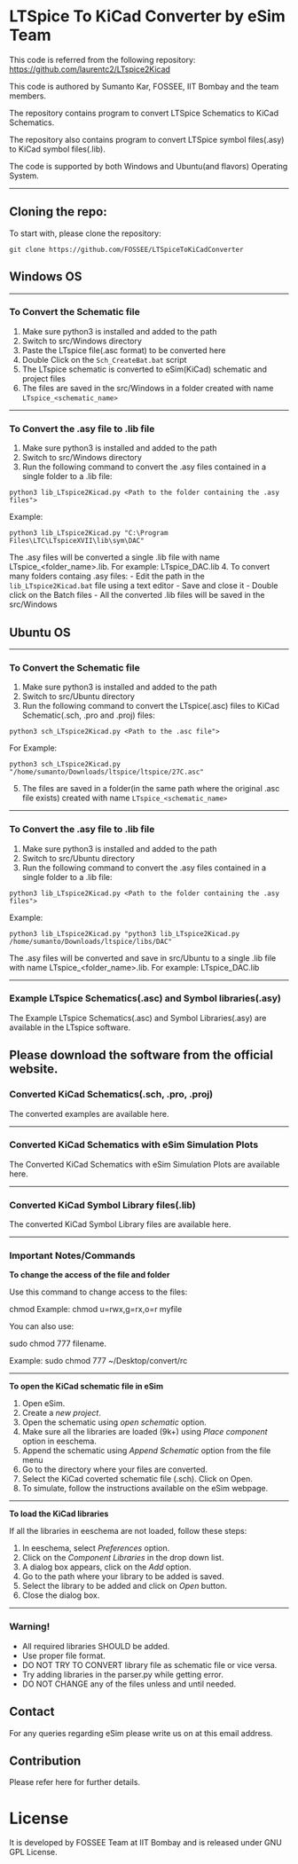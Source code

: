 # LTSpice To KiCad Converter by eSim Team

This code is referred from the following repository: https://github.com/laurentc2/LTspice2Kicad

This code is authored by Sumanto Kar, FOSSEE, IIT Bombay and the team members.

The repository contains program to convert LTSpice Schematics to KiCad Schematics.

The repository also contains program to convert LTSpice symbol files(.asy) to KiCad symbol files(.lib).

The code is supported by both Windows and Ubuntu(and flavors) Operating System.

-----------------------------------------------
## Cloning the repo:

To start with, please clone the repository:
```
git clone https://github.com/FOSSEE/LTSpiceToKiCadConverter
```

## Windows OS

-----------------------------------------------
### To Convert the Schematic file

1. Make sure python3 is installed and added to the path
2. Switch to src/Windows directory
3. Paste the LTspice file(.asc format) to be converted here
4. Double Click on the ```Sch_CreateBat.bat``` script
5. The LTspice schematic is converted to eSim(KiCad) schematic and project files
6. The files are saved in the src/Windows in a folder created with name ```LTspice_<schematic_name>```

-----------------------------------------------
### To Convert the .asy file to .lib file

1. Make sure python3 is installed and added to the path
2. Switch to src/Windows directory
3. Run the following command to convert the .asy files contained in a single folder to a .lib file:
```
python3 lib_LTspice2Kicad.py <Path to the folder containing the .asy files">
```
Example:
```
python3 lib_LTspice2Kicad.py "C:\Program Files\LTC\LTspiceXVII\lib\sym\DAC"
```
The .asy files will be converted a single .lib file with name LTspice_<folder_name>.lib. 
For example: LTspice_DAC.lib
4. To convert many folders containg .asy files:
	- Edit the path in the ```lib_LTspice2Kicad.bat``` file using a text editor
	- Save and close it
	- Double click on the Batch files
	- All the converted .lib files will be saved in the src/Windows


## Ubuntu OS
-----------------------------------------------
### To Convert the Schematic file

1. Make sure python3 is installed and added to the path
2. Switch to src/Ubuntu directory
3. Run the following command to convert the LTspice(.asc) files to KiCad Schematic(.sch, .pro and .proj) files:
```
python3 sch_LTspice2Kicad.py <Path to the .asc file">
```
For Example:
```
python3 sch_LTspice2Kicad.py "/home/sumanto/Downloads/ltspice/ltspice/27C.asc"
```
5. The files are saved in a folder(in the same path where the original .asc file exists) created with name ```LTspice_<schematic_name>```

-----------------------------------------------
### To Convert the .asy file to .lib file

1. Make sure python3 is installed and added to the path
2. Switch to src/Ubuntu directory
3. Run the following command to convert the .asy files contained in a single folder to a .lib file:
```
python3 lib_LTspice2Kicad.py <Path to the folder containing the .asy files">
```
Example:
```
python3 lib_LTspice2Kicad.py "python3 lib_LTspice2Kicad.py /home/sumanto/Downloads/ltspice/libs/DAC"
```
The .asy files will be converted and save in src/Ubuntu to a single .lib file with name LTspice_<folder_name>.lib. 
For example: LTspice_DAC.lib

-----------------------------------------------
### Example LTspice Schematics(.asc) and Symbol libraries(.asy)
The Example LTspice Schematics(.asc) and Symbol Libraries(.asy) are available in the LTspice software.

Please download the software from the official website.
-----------------------------------------------
### Converted KiCad Schematics(.sch, .pro, .proj)
The converted examples are available here.

-----------------------------------------------
### Converted KiCad Schematics with eSim Simulation Plots
The Converted KiCad Schematics with eSim Simulation Plots are available here.

-----------------------------------------------
### Converted KiCad Symbol Library files(.lib)
The converted KiCad Symbol Library files are available here.

-----------------------------------------------
### Important Notes/Commands
**To change the access of the file and folder**

Use this command to change access to the files:

chmod <options> <permissions> <file name>
Example:
chmod u=rwx,g=rx,o=r myfile

You can also use: 

sudo chmod 777 filename.

Example: sudo chmod 777 ~/Desktop/convert/rc

-----------------------------------------------
**To open the KiCad schematic file in eSim** 

1. Open eSim.
2. Create a *new project*.
3. Open the schematic using *open schematic* option.
4. Make sure all the libraries are loaded (9k+) using *Place component* option in eeschema.
5. Append the schematic using *Append Schematic* option from the file menu
6. Go to the directory where your files are converted.
7. Select the KiCad coverted schematic file (.sch). Click on Open.
8. To simulate, follow the instructions available on the eSim webpage.
-----------------------------------------------
**To load the KiCad libraries**

If all the libraries in eeschema are not loaded, follow these steps:
1. In eeschema, select *Preferences* option.
2. Click on the *Component Libraries* in the drop down list.
3. A dialog box appears, click on the *Add* option.
4. Go to the path where your library to be added is saved.
5. Select the library to be added and click on *Open* button.
6. Close the dialog box.
-----------------------------------------------

### Warning!
- All required libraries SHOULD be added.
- Use proper file format.
- DO NOT TRY TO CONVERT library file as schematic file or vice versa.
- Try adding libraries in the parser.py while getting error.
- DO NOT CHANGE any of the files unless and until needed.

## Contact
For any queries regarding eSim please write us on at this email address.

## Contribution
Please refer here for further details.

# License
It is developed by FOSSEE Team at IIT Bombay and is released under GNU GPL License.

